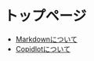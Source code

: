 # トップページ

- [Markdownについて](https://kk112-1.github.io/PublicSite/Markdown/Markdown%E8%B3%87%E6%96%99_md)
- [Copidlotについて](./Copidlot/Copidlot_md)

